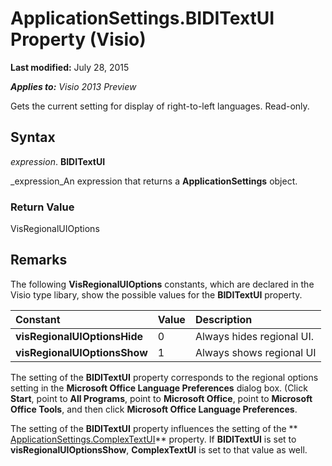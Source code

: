 
# ApplicationSettings.BIDITextUI Property (Visio)

 **Last modified:** July 28, 2015

 _**Applies to:** Visio 2013 Preview_

Gets the current setting for display of right-to-left languages. Read-only.


## Syntax

 _expression_. **BIDITextUI**

 _expression_An expression that returns a  **ApplicationSettings** object.


### Return Value

VisRegionalUIOptions


## Remarks

The following  **VisRegionalUIOptions** constants, which are declared in the Visio type libary, show the possible values for the **BIDITextUI** property.



|**Constant**|**Value**|**Description**|
|:-----|:-----|:-----|
| **visRegionalUIOptionsHide**|0|Always hides regional UI.|
| **visRegionalUIOptionsShow**|1|Always shows regional UI|
The setting of the  **BIDITextUI** property corresponds to the regional options setting in the **Microsoft Office Language Preferences** dialog box. (Click **Start**, point to  **All Programs**, point to  **Microsoft Office**, point to  **Microsoft Office Tools**, and then click  **Microsoft Office Language Preferences**. 

The setting of the  **BIDITextUI** property influences the setting of the ** [ApplicationSettings.ComplexTextUI](b4ea05ad-ef40-6886-de68-c9bfb6826a88.md)** property. If **BIDITextUI** is set to **visRegionalUIOptionsShow**,  **ComplexTextUI** is set to that value as well.

